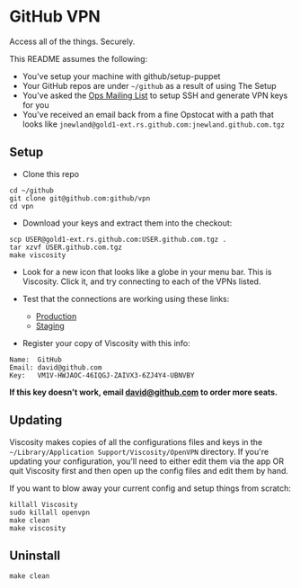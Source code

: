 # GitHub VPN

Access all of the things. Securely.

This README assumes the following:

* You've setup your machine with github/setup-puppet
* Your GitHub repos are under `~/github` as a result of using The Setup
* You've asked the [Ops Mailing List](mailto:ops@github.com) to setup SSH and generate VPN keys for you
* You've received an email back from a fine Opstocat with a path that looks like `jnewland@gold1-ext.rs.github.com:jnewland.github.com.tgz`

## Setup

* Clone this repo

```
cd ~/github
git clone git@github.com:github/vpn
cd vpn
```

* Download your keys and extract them into the checkout:

```
scp USER@gold1-ext.rs.github.com:USER.github.com.tgz .
tar xzvf USER.github.com.tgz
make viscosity
```

* Look for a new icon that looks like a globe in your menu bar. This is Viscosity. Click it, and try connecting to each of the VPNs listed.

* Test that the connections are working using these links:

  * [Production](http://aux1.rs.github.com:9292/)
  * [Staging](http://aux1.stg.github.com:9292/)

* Register your copy of Viscosity with this info:

```
Name:  GitHub
Email: david@github.com
Key:   VM1V-HWJAOC-46IQGJ-ZAIVX3-6ZJ4Y4-UBNVBY
```

**If this key doesn't work, email david@github.com to order more seats.**

## Updating

Viscosity makes copies of all the configurations files and keys in the
`~/Library/Application Support/Viscosity/OpenVPN` directory. If you're
updating your configuration, you'll need to either edit them via the
app OR quit Viscosity first and then open up the config files and edit them
by hand.

If you want to blow away your current config and setup things from scratch:

    killall Viscosity
    sudo killall openvpn
    make clean
    make viscosity

## Uninstall

    make clean